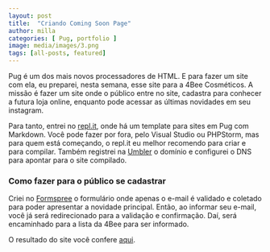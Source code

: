 ```yaml
---
layout: post
title:  "Criando Coming Soon Page"
author: milla
categories: [ Pug, portfolio ]
image: media/images/3.png
tags: [all-posts, featured]
---
```


Pug é um dos mais novos processadores de HTML. E para fazer um site com ela, eu preparei, nesta semana, esse site para a 4Bee Cosméticos. A missão é fazer um site onde o público entre no site, cadastra para conhecer a futura loja online, enquanto pode acessar as últimas novidades em seu instagram.

Para tanto, entrei no <a href="https://replit.com/">repl.it</a>, onde há um template para sites em Pug com Markdown. Você pode fazer por fora, pelo Visual Studio ou PHPStorm, mas para quem está começando, o repl.it eu melhor recomendo para criar e para compilar.
Também registrei na <a href="https://www.umbler.com/br/seja-bem-vindo?u=7e8o73gj">Umbler</a> o domínio e configurei o DNS para apontar para o site compilado.

### Como fazer para o público se cadastrar
Criei no <a href="https://formspree.io/">Formspree</a> o formulário onde apenas o e-mail é validado e coletado para poder apresentar a novidade principal. Então, ao informar seu e-mail, você já será redirecionado para a validação e confirmação. Daí, será encaminhado para a lista da 4Bee para ser informado.

O resultado do site você confere <a href="https://www.4beecosmeticos.com.br/">aqui</a>.
